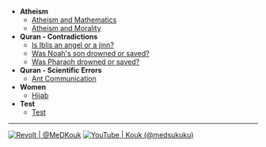 * **Atheism**
   * [Atheism and Mathematics](atheism-and-mathematics.md)
   * [Atheism and Morality](atheism-and-morality.md)
* **Quran - Contradictions**
   * [Is Iblis an angel or a jinn?](is-iblis-an-angel-or-a-jinn.md)
   * [Was Noah's son drowned or saved?](was-noah's-son-drowned-or-saved.md)
   * [Was Pharaoh drowned or saved?](was-pharaoh-drowned-or-saved.md)
* **Quran - Scientific Errors**
   * [Ant Communication](ant-communication.md)
* **Women**
   * [Hijab](hijab.md)
* **Test**
   * [Test](test.md)

***

[![Revolt | @MeDKouk](https://img.shields.io/badge/Revolt-%40MeDKouk-555555?style=flat-square&labelColor=FF4654&logo=revolt.chat&logoColor=555555 ':no-zoom')](<https://app.revolt.chat>)
[![YouTube | Kouk (@medsukuku)](https://img.shields.io/badge/YouTube-Kouk%20(%40medsukuku)-555555?style=flat-square&labelColor=FF0000&logo=youtube&logoColor=555555 ':no-zoom')](<https://youtube.com/@medsukuku>)